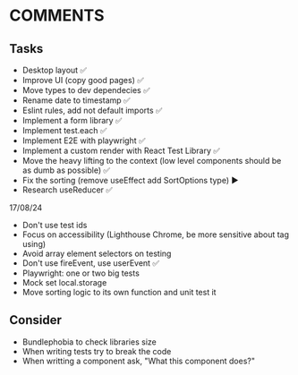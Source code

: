 # COMMENTS

## Tasks

- Desktop layout :white_check_mark:
- Improve UI (copy good pages) :white_check_mark:
- Move types to dev dependecies :white_check_mark:
- Rename date to timestamp :white_check_mark:
- Eslint rules, add not default imports :white_check_mark:
- Implement a form library :white_check_mark:
- Implement test.each :white_check_mark:
- Implement E2E with playwright :white_check_mark:
- Implement a custom render with React Test Library :white_check_mark:
- Move the heavy lifting to the context (low level components should be as dumb as possible) :white_check_mark:
- Fix the sorting (remove useEffect add SortOptions type) ▶️
- Research useReducer :white_check_mark:

17/08/24
- Don't use test ids
- Focus on accessibility (Lighthouse Chrome, be more sensitive about tag using)
- Avoid array element selectors on testing 
- Don't use fireEvent, use userEvent :white_check_mark:
- Playwright: one or two big tests
- Mock set local.storage
- Move sorting logic to its own function and unit test it 
  

## Consider

- Bundlephobia to check libraries size
- When writing tests try to break the code
- When writting a component ask, "What this component does?"
